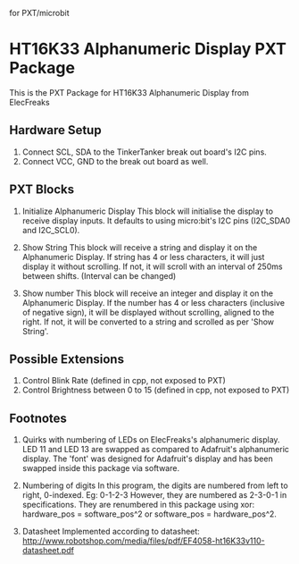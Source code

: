 for PXT/microbit

# HT16K33 Alphanumeric Display PXT Package

This is the PXT Package for HT16K33 Alphanumeric Display from ElecFreaks

## Hardware Setup
1. Connect SCL, SDA to the TinkerTanker break out board's I2C pins.
2. Connect VCC, GND to the break out board as well.

## PXT Blocks
1. Initialize Alphanumeric Display
This block will initialise the display to receive display inputs. It defaults to using micro:bit's I2C pins (I2C_SDA0 and I2C_SCL0).

2. Show String
This block will receive a string and display it on the Alphanumeric Display.
If string has 4 or less characters, it will just display it without scrolling.
If not, it will scroll with an interval of 250ms between shifts. (Interval can be changed)

3. Show number
This block will receive an integer and display it on the Alphanumeric Display.
If the number has 4 or less characters (inclusive of negative sign), it will be displayed without scrolling, aligned to the right.
If not, it will be converted to a string and scrolled as per 'Show String'.


## Possible Extensions
1. Control Blink Rate (defined in cpp, not exposed to PXT)
2. Control Brightness between 0 to 15 (defined in cpp, not exposed to PXT)

## Footnotes
1. Quirks with numbering of LEDs on ElecFreaks's alphanumeric display.
LED 11 and LED 13 are swapped as compared to Adafruit's alphanumeric display.
The 'font' was designed for Adafruit's display and has been swapped inside this package via software.

2. Numbering of digits
In this program, the digits are numbered from left to right, 0-indexed. Eg: 0-1-2-3
However, they are numbered as 2-3-0-1 in specifications.
They are renumbered in this package using xor: hardware_pos = software_pos^2 or software_pos = hardware_pos^2.

3. Datasheet
Implemented according to datasheet: http://www.robotshop.com/media/files/pdf/EF4058-ht16K33v110-datasheet.pdf
